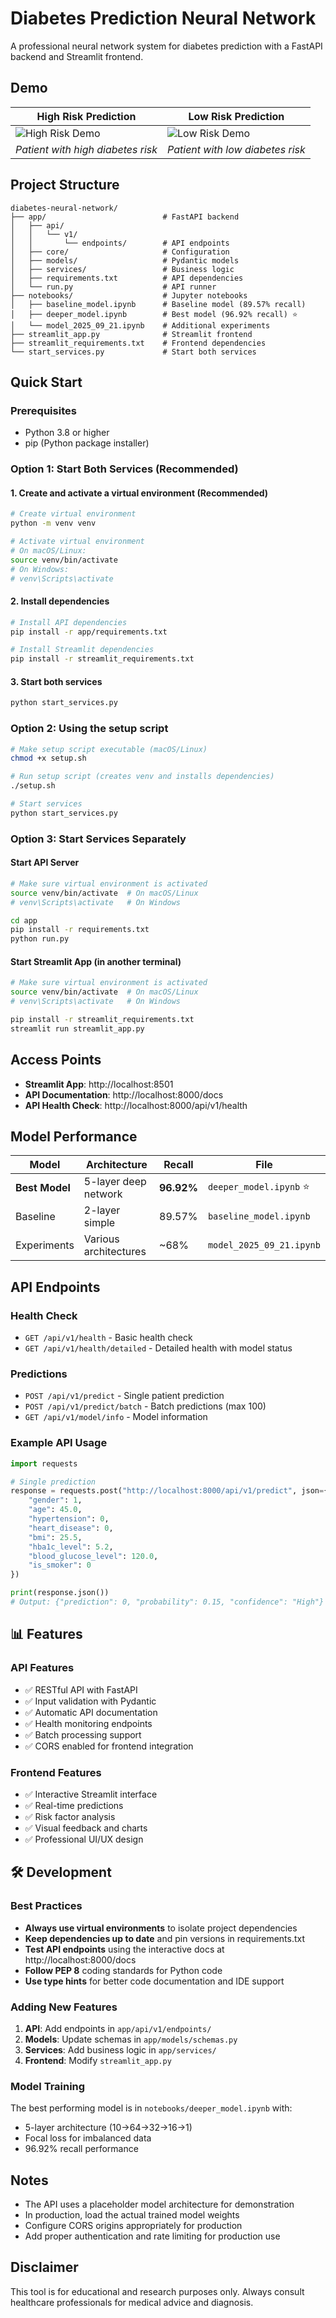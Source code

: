 # Diabetes Prediction Neural Network

A professional neural network system for diabetes prediction with a FastAPI backend and Streamlit frontend.

## Demo

| **High Risk Prediction** | **Low Risk Prediction** |
|-------------------------|-------------------------|
| ![High Risk Demo](images/demo-with-diabetes.png) | ![Low Risk Demo](images/demo-without-diabetes.png) |
| *Patient with high diabetes risk* | *Patient with low diabetes risk* |

## Project Structure

```
diabetes-neural-network/
├── app/                          # FastAPI backend
│   ├── api/
│   │   └── v1/
│   │       └── endpoints/        # API endpoints
│   ├── core/                     # Configuration
│   ├── models/                   # Pydantic models
│   ├── services/                 # Business logic
│   ├── requirements.txt          # API dependencies
│   └── run.py                    # API runner
├── notebooks/                    # Jupyter notebooks
│   ├── baseline_model.ipynb      # Baseline model (89.57% recall)
│   ├── deeper_model.ipynb        # Best model (96.92% recall) ⭐
│   └── model_2025_09_21.ipynb    # Additional experiments
├── streamlit_app.py              # Streamlit frontend
├── streamlit_requirements.txt    # Frontend dependencies
└── start_services.py             # Start both services
```

## Quick Start

### Prerequisites
- Python 3.8 or higher
- pip (Python package installer)

### Option 1: Start Both Services (Recommended)

#### 1. Create and activate a virtual environment (Recommended)
```bash
# Create virtual environment
python -m venv venv

# Activate virtual environment
# On macOS/Linux:
source venv/bin/activate
# On Windows:
# venv\Scripts\activate
```

#### 2. Install dependencies
```bash
# Install API dependencies
pip install -r app/requirements.txt

# Install Streamlit dependencies
pip install -r streamlit_requirements.txt
```

#### 3. Start both services
```bash
python start_services.py
```

### Option 2: Using the setup script
```bash
# Make setup script executable (macOS/Linux)
chmod +x setup.sh

# Run setup script (creates venv and installs dependencies)
./setup.sh

# Start services
python start_services.py
```

### Option 3: Start Services Separately

#### Start API Server
```bash
# Make sure virtual environment is activated
source venv/bin/activate  # On macOS/Linux
# venv\Scripts\activate   # On Windows

cd app
pip install -r requirements.txt
python run.py
```

#### Start Streamlit App (in another terminal)
```bash
# Make sure virtual environment is activated
source venv/bin/activate  # On macOS/Linux
# venv\Scripts\activate   # On Windows

pip install -r streamlit_requirements.txt
streamlit run streamlit_app.py
```

## Access Points

- **Streamlit App**: http://localhost:8501
- **API Documentation**: http://localhost:8000/docs
- **API Health Check**: http://localhost:8000/api/v1/health

## Model Performance

| Model | Architecture | Recall | File |
|-------|-------------|--------|------|
| **Best Model** | 5-layer deep network | **96.92%** | `deeper_model.ipynb` ⭐ |
| Baseline | 2-layer simple | 89.57% | `baseline_model.ipynb` |
| Experiments | Various architectures | ~68% | `model_2025_09_21.ipynb` |

## API Endpoints

### Health Check
- `GET /api/v1/health` - Basic health check
- `GET /api/v1/health/detailed` - Detailed health with model status

### Predictions
- `POST /api/v1/predict` - Single patient prediction
- `POST /api/v1/predict/batch` - Batch predictions (max 100)
- `GET /api/v1/model/info` - Model information

### Example API Usage

```python
import requests

# Single prediction
response = requests.post("http://localhost:8000/api/v1/predict", json={
    "gender": 1,
    "age": 45.0,
    "hypertension": 0,
    "heart_disease": 0,
    "bmi": 25.5,
    "hba1c_level": 5.2,
    "blood_glucose_level": 120.0,
    "is_smoker": 0
})

print(response.json())
# Output: {"prediction": 0, "probability": 0.15, "confidence": "High"}
```

## 📊 Features

### API Features
- ✅ RESTful API with FastAPI
- ✅ Input validation with Pydantic
- ✅ Automatic API documentation
- ✅ Health monitoring endpoints
- ✅ Batch processing support
- ✅ CORS enabled for frontend integration

### Frontend Features
- ✅ Interactive Streamlit interface
- ✅ Real-time predictions
- ✅ Risk factor analysis
- ✅ Visual feedback and charts
- ✅ Professional UI/UX design

## 🛠️ Development

### Best Practices
- **Always use virtual environments** to isolate project dependencies
- **Keep dependencies up to date** and pin versions in requirements.txt
- **Test API endpoints** using the interactive docs at http://localhost:8000/docs
- **Follow PEP 8** coding standards for Python code
- **Use type hints** for better code documentation and IDE support

### Adding New Features
1. **API**: Add endpoints in `app/api/v1/endpoints/`
2. **Models**: Update schemas in `app/models/schemas.py`
3. **Services**: Add business logic in `app/services/`
4. **Frontend**: Modify `streamlit_app.py`

### Model Training
The best performing model is in `notebooks/deeper_model.ipynb` with:
- 5-layer architecture (10→64→32→16→1)
- Focal loss for imbalanced data
- 96.92% recall performance

## Notes

- The API uses a placeholder model architecture for demonstration
- In production, load the actual trained model weights
- Configure CORS origins appropriately for production
- Add proper authentication and rate limiting for production use

## Disclaimer

This tool is for educational and research purposes only. Always consult healthcare professionals for medical advice and diagnosis.
